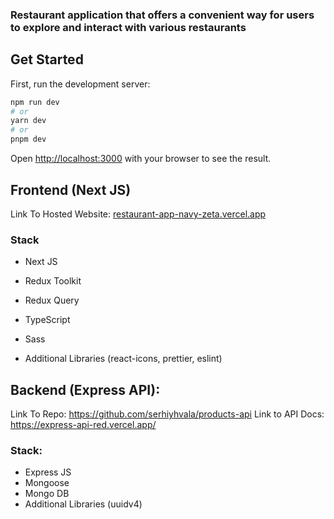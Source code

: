 ### Restaurant application that offers a convenient way for users to explore and interact with various restaurants

## Get Started

First, run the development server:

```bash
npm run dev
# or
yarn dev
# or
pnpm dev
```

Open [http://localhost:3000](http://localhost:3000/) with your browser to see the result.

## Frontend (Next JS)



Link To Hosted Website: [restaurant-app-navy-zeta.vercel.app](https://restaurant-app-navy-zeta.vercel.app/ "https://restaurant-app-navy-zeta.vercel.app")



### Stack



- Next JS

- Redux Toolkit

- Redux Query

- TypeScript

- Sass


- Additional Libraries (react-icons, prettier, eslint)

## Backend (Express API):

Link To Repo: https://github.com/serhiyhvala/products-api
Link to API Docs: https://express-api-red.vercel.app/

### Stack:

- Express JS
- Mongoose
- Mongo DB
- Additional Libraries (uuidv4)

